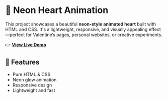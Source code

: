 # 💖 Neon Heart Animation

This project showcases a beautiful **neon-style animated heart** built with HTML and CSS. It's a lightweight, responsive, and visually appealing effect—perfect for Valentine’s pages, personal websites, or creative experiments.

👉 **[View Live Demo](https://thanhson99.github.io/loveneon123.github.io/)**

## 🌈 Features

- Pure HTML & CSS
- Neon glow animation
- Responsive design
- Lightweight and fast

